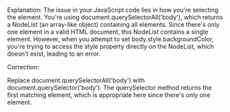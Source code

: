 Explanation:
The issue in your JavaScript code lies in how you're selecting the <body> element. You're using document.querySelectorAll('body'), which returns a NodeList (an array-like object) containing all <body> elements. Since there's only one <body> element in a valid HTML document, this NodeList contains a single element. However, when you attempt to set body.style.backgroundColor, you're trying to access the style property directly on the NodeList, which doesn't exist, leading to an error.

Correction:

Replace document.querySelectorAll('body') with document.querySelector('body'). The querySelector method returns the first matching element, which is appropriate here since there's only one <body> element.
